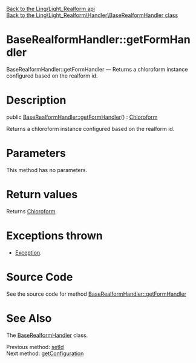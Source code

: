 [Back to the Ling/Light_Realform api](https://github.com/lingtalfi/Light_Realform/blob/master/doc/api/Ling/Light_Realform.md)<br>
[Back to the Ling\Light_Realform\Handler\BaseRealformHandler class](https://github.com/lingtalfi/Light_Realform/blob/master/doc/api/Ling/Light_Realform/Handler/BaseRealformHandler.md)


BaseRealformHandler::getFormHandler
================



BaseRealformHandler::getFormHandler — Returns a chloroform instance configured based on the realform id.




Description
================


public [BaseRealformHandler::getFormHandler](https://github.com/lingtalfi/Light_Realform/blob/master/doc/api/Ling/Light_Realform/Handler/BaseRealformHandler/getFormHandler.md)() : [Chloroform](https://github.com/lingtalfi/Chloroform)




Returns a chloroform instance configured based on the realform id.




Parameters
================

This method has no parameters.


Return values
================

Returns [Chloroform](https://github.com/lingtalfi/Chloroform).


Exceptions thrown
================

- [Exception](http://php.net/manual/en/class.exception.php).&nbsp;







Source Code
===========
See the source code for method [BaseRealformHandler::getFormHandler](https://github.com/lingtalfi/Light_Realform/blob/master/Handler/BaseRealformHandler.php#L70-L106)


See Also
================

The [BaseRealformHandler](https://github.com/lingtalfi/Light_Realform/blob/master/doc/api/Ling/Light_Realform/Handler/BaseRealformHandler.md) class.

Previous method: [setId](https://github.com/lingtalfi/Light_Realform/blob/master/doc/api/Ling/Light_Realform/Handler/BaseRealformHandler/setId.md)<br>Next method: [getConfiguration](https://github.com/lingtalfi/Light_Realform/blob/master/doc/api/Ling/Light_Realform/Handler/BaseRealformHandler/getConfiguration.md)<br>

